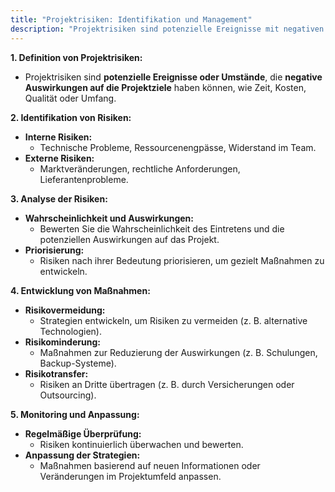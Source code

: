 ```yaml
---
title: "Projektrisiken: Identifikation und Management"
description: "Projektrisiken sind potenzielle Ereignisse mit negativen Auswirkungen auf Ziele. Sie werden identifiziert, analysiert und durch Vermeidung, Minderung oder Transfer bewältigt. Regelmäßiges Monitoring ist essenziell für den Projekterfolg."
---
```


 **1. Definition von Projektrisiken:**
- Projektrisiken sind **potenzielle Ereignisse oder Umstände**, die **negative Auswirkungen auf die Projektziele** haben können, wie Zeit, Kosten, Qualität oder Umfang.

**2. Identifikation von Risiken:**
- **Interne Risiken:**
    - Technische Probleme, Ressourcenengpässe, Widerstand im Team.
- **Externe Risiken:**
    - Marktveränderungen, rechtliche Anforderungen, Lieferantenprobleme.

**3. Analyse der Risiken:**
- **Wahrscheinlichkeit und Auswirkungen:**
    - Bewerten Sie die Wahrscheinlichkeit des Eintretens und die potenziellen Auswirkungen auf das Projekt.
- **Priorisierung:**
    - Risiken nach ihrer Bedeutung priorisieren, um gezielt Maßnahmen zu entwickeln.

**4. Entwicklung von Maßnahmen:**
- **Risikovermeidung:**
    - Strategien entwickeln, um Risiken zu vermeiden (z. B. alternative Technologien).
- **Risikominderung:**
    - Maßnahmen zur Reduzierung der Auswirkungen (z. B. Schulungen, Backup-Systeme).
- **Risikotransfer:**
    - Risiken an Dritte übertragen (z. B. durch Versicherungen oder Outsourcing).

**5. Monitoring und Anpassung:**
- **Regelmäßige Überprüfung:**
    - Risiken kontinuierlich überwachen und bewerten.
- **Anpassung der Strategien:**
    - Maßnahmen basierend auf neuen Informationen oder Veränderungen im Projektumfeld anpassen.